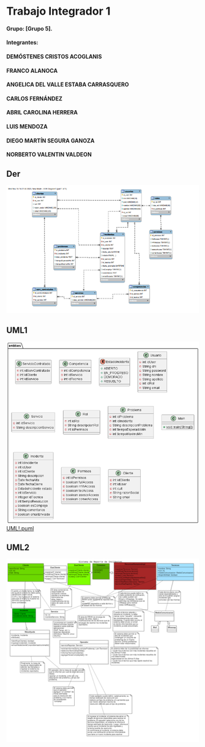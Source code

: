 # Trabajo Integrador 1

#### Grupo: [Grupo 5].

#### Integrantes:

#### DEMÓSTENES CRISTOS ACOGLANIS

#### FRANCO ALANOCA

#### ANGELICA DEL VALLE ESTABA CARRASQUERO

#### CARLOS FERNÁNDEZ

#### ABRIL CAROLINA HERRERA

#### LUIS MENDOZA

#### DIEGO MARTÍN SEGURA GANOZA

#### NORBERTO VALENTIN VALDEON





## Der

![img.png](img.png)

## UML1
![UML1.png](UML1.png)[UML!.puml](UML%21.puml)

## UML2
![uml2.png](uml2.png)












